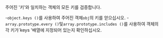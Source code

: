 주어진 '키'와 일치하는 객체의 모든 키를 검증합니다.

-`object.keys ()`를 사용하여 주어진 객체`obj`의 키를 얻으십시오.
-`array.prototype.every ()`및`array.prototype.includes ()`를 사용하여 객체의 각 키가`keys '배열에 지정되어 있는지 확인하십시오.